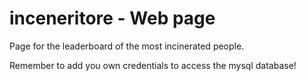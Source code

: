 # inceneritore - Web page

Page for the leaderboard of the most incinerated people.

Remember to add you own credentials to access the mysql database!